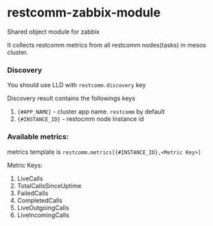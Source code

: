 # restcomm-zabbix-module

Shared object module for zabbix

It collects restcomm metrics from all restcomm nodes(tasks) in mesos cluster. 

### Discovery
You should use LLD with `restcomm.discovery` key

Discovery result contains the followings keys

1. `{#APP_NAME}` - cluster app name. `restcomm` by default
2. `{#INSTANCE_ID}` - restocmm node Instance id

### Available metrics:
metrics template is `restcomm.metrics[{#INSTANCE_ID},<Metric Key>]`

Metric Keys:

1. LiveCalls
2. TotalCallsSinceUptime
3. FailedCalls
4. CompletedCalls
5. LiveOutgoingCalls
6. LiveIncomingCalls
